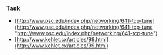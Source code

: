 ### Task
- [http://www.psc.edu/index.php/networking/641-tcp-tune](http://www.psc.edu/index.php/networking/641-tcp-tune "http://www.psc.edu/index.php/networking/641-tcp-tune")
- [http://www.kehlet.cx/articles/99.html](http://www.kehlet.cx/articles/99.html)